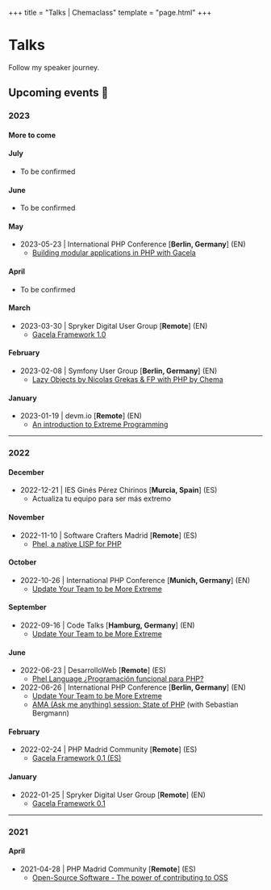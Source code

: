 +++
title = "Talks | Chemaclass"
template = "page.html"
+++

# Talks

Follow my speaker journey.

## Upcoming events 🎤

### 2023

#### More to come

#### July
- To be confirmed

#### June
- To be confirmed

#### May
- 2023-05-23 | International PHP Conference [**Berlin, Germany**] (EN)
  - [Building modular applications in PHP with Gacela](https://phpconference.com/software-architecture/modular-applications-php-gacela/)

#### April
 - To be confirmed

#### March
- 2023-03-30 | Spryker Digital User Group [**Remote**] (EN)
  - [Gacela Framework 1.0](https://www.meetup.com/spryker-user-group/events/289944797/)

#### February
- 2023-02-08 | Symfony User Group [**Berlin, Germany**] (EN)
  - [Lazy Objects by Nicolas Grekas & FP with PHP by Chema](https://www.meetup.com/sfugberlin/events/290735168/)

#### January
- 2023-01-19 | devm.io [**Remote**] (EN)
  - [An introduction to Extreme Programming](https://devm.io/update-your-team-to-be-more-extreme/)

---

### 2022


#### December
- 2022-12-21 | IES Ginés Pérez Chirinos [**Murcia, Spain**] (ES)
  - Actualiza tu equipo para ser más extremo

#### November
- 2022-11-10 | Software Crafters Madrid [**Remote**] (ES)
  - [Phel, a native LISP for PHP](https://www.meetup.com/madswcraft/events/289206891/)

#### October
- 2022-10-26 | International PHP Conference [**Munich, Germany**] (EN)
  - [Update Your Team to be More Extreme](https://phpconference.com/mixed/update-your-team-to-be-more-extreme/)

#### September
- 2022-09-16 | Code Talks [**Hamburg, Germany**] (EN)
  - [Update Your Team to be More Extreme](https://codetalks.de/speakers#speaker-985?event=7)

#### June
- 2022-06-23 | DesarrolloWeb [**Remote**] (ES)
  - [Phel Language ¿Programación funcional para PHP?](https://www.youtube.com/live/9pElbTEcyGA) 
- 2022-06-26 | International PHP Conference [**Berlin, Germany**] (EN)
  - [Update Your Team to be More Extreme](https://phpconference.com/mixed/update-your-team-to-be-more-extreme/)
  - [AMA (Ask me anything) session: State of PHP](https://phpconference.com/php-core-coding/ama-ask-me-anything-session-state-of-php/) (with Sebastian Bergmann)

#### February
- 2022-02-24 | PHP Madrid Community [**Remote**] (ES)
  - [Gacela Framework 0.1 (ES)](https://www.meetup.com/phpmad/events/284069182/)

#### January
- 2022-01-25 | Spryker Digital User Group [**Remote**] (EN)
  - [Gacela Framework 0.1](https://www.meetup.com/spryker-user-group/events/282267564/)

---

### 2021

#### April
- 2021-04-28 | PHP Madrid Community [**Remote**] (ES)
  - [Open-Source Software - The power of contributing to OSS](https://www.meetup.com/phpmad/events/277733306/)
